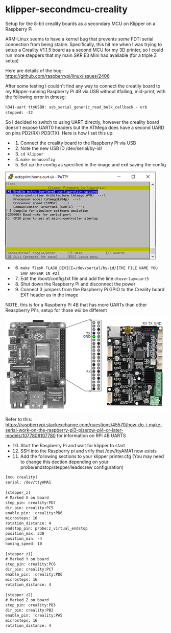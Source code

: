 # klipper-secondmcu-creality
Setup for the 8-bit creality boards as a secondary MCU on Klipper on a Raspberry Pi

ARM-Linux seems to have a kernel bug that prevents _some_ FDTI serial connection from being stable. Specifically, this hit me when I was trying to setup a Creality V1.1.5 board as a second MCU for my 3D printer, so I could run more steppers that my main SKR E3 Mini had available (for a triple Z setup)

Here are details of the bug: https://github.com/raspberrypi/linux/issues/2406

After some testing I couldn't find any way to connect the creatily board to my Klipper-running Raspberry Pi 4B via USB without itfailing, mid-print, with the following error in dmesg:

`h341-uart ttyUSB0: usb_serial_generic_read_bulk_callback - urb stopped: -32`

So I decided to switch to using UART directly, however the creality board doesn't expose UART0 headers but the ATMega does have a second UARD on pins PD2(RX) PD3(TX). Here is how I set this up:

* 1. Connect the creality board to the Raspberry Pi via USB
* 2. Note the new USB ID /dev/serial/by-id/
* 3. `cd klipper`
* 4. `make menuconfig`
* 5. Set up the config as specified in the image and exit saving the config

![Image showing compilation options](creality_second_MCU_compile.png?raw=true)

* 6. `make flash FLASH_DEVICE=/dev/serial/by-id/[THE FILE NAME YOU SAW APPEAR IN #2]`
* 7. Edit the /boot/config.txt file and add the line `dtoverlay=uart3`
* 8. Shut down the Raspberry Pi and disconnect the power
* 9. Connect 3 jumpers from the Raspberry Pi GPIO to the Creality board EXT header as in the image

NOTE, this is for a Raspberry Pi 4B that has more UARTs than other Reaspberry Pi's, setup for those _will_ be different

![Image showing connection pinouts](creality_second_MCU_pins.png?raw=true)

Refer to this: https://raspberrypi.stackexchange.com/questions/45570/how-do-i-make-serial-work-on-the-raspberry-pi3-pizerow-pi4-or-later-models/107780#107780 for information on RPi 4B UARTS

* 10. Start the Raspberry Pi and wait for klipper to start
* 12. SSH into the Raspberry pi and vrify that /dev/ttyAMA1 now exists
* 11. Add the following sections to your klipper printer.cfg (You may need to change this dection depending on your probe/endstop/stepper/leadscrew configuration)

```
[mcu creality]
serial: /dev/ttyAMA1

[stepper_z]
# Marked X on board
step_pin: creality:PD7
dir_pin: creality:PC5
enable_pin: !creality:PD6
microsteps: 16
rotation_distance: 4
endstop_pin: probe:z_virtual_endstop
position_max: 330
position_min: -4
homing_speed: 10

[stepper_z1]
# Marked Y on board
step_pin: creality:PC6
dir_pin: creality:PC7
enable_pin: !creality:PD6
microsteps: 16
rotation_distance: 4

[stepper_z2]
# Marked Z on board
step_pin: creality:PB3
dir_pin: creality:PB2
enable_pin: !creality:PA5
microsteps: 16
rotation_distance: 4
```

